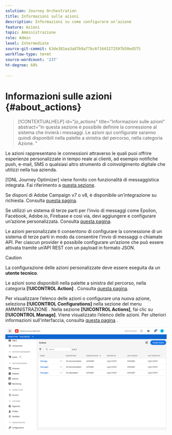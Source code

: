 ```yaml
---
solution: Journey Orchestration
title: Informazioni sulle azioni
description: Informazioni su come configurare un’azione
feature: Azioni
topic: Amministrazione
role: Admin
level: Intermediate
source-git-commit: 63de381ea3a87b9a77bc6f1643272597b50ed575
workflow-type: tm+mt
source-wordcount: '237'
ht-degree: 68%

---
```


# Informazioni sulle azioni {#about_actions}

>[!CONTEXTUALHELP]
>id="jo_actions"
>title="Informazioni sulle azioni"
>abstract="In questa sezione è possibile definire la connessione al sistema che invierà i messaggi. Le azioni qui configurate saranno quindi disponibili nella palette a sinistra del percorso, nella categoria Azione. "

Le azioni rappresentano le connessioni attraverso le quali puoi offrire esperienze personalizzate in tempo reale ai clienti, ad esempio notifiche push, e-mail, SMS o qualsiasi altro strumento di coinvolgimento digitale che utilizzi nella tua azienda.

[!DNL Journey Optimizer] viene fornito con funzionalità di messaggistica integrata. Fai riferimento a [questa sezione](../get-started-content.md).

Se disponi di Adobe Campaign v7 o v8, è disponibile un’integrazione su richiesta. Consulta [questa pagina](../action/acc-action.md).

Se utilizzi un sistema di terze parti per l’invio di messaggi come Epsilon, Facebook, Adobe.io, Firebase e così via, devi aggiungere e configurare un’azione personalizzata. Consulta [questa pagina](../action/about-custom-action-configuration.md).

Le azioni personalizzate ti consentono di configurare la connessione di un sistema di terze parti in modo da consentire l’invio di messaggi o chiamate API. Per ciascun provider è possibile configurare un’azione che può essere attivata tramite un’API REST con un payload in formato JSON.

>[!CAUTION]
>
>La configurazione delle azioni personalizzate deve essere eseguita da un **utente tecnico**.

Le azioni sono disponibili nella palette a sinistra del percorso, nella categoria **[!UICONTROL Action]** . Consulta [questa pagina](../building-journeys/about-journey-activities.md#action-activities).

Per visualizzare l’elenco delle azioni o configurare una nuova azione, seleziona **[!UICONTROL Configurations]** nella sezione del menu AMMINISTRAZIONE . Nella sezione **[!UICONTROL Actions]**, fai clic su **[!UICONTROL Manage]**. Viene visualizzato l’elenco delle azioni. Per ulteriori informazioni sull&#39;interfaccia, consulta [questa pagina](../user-interface.md) .

![](../assets/custom1.png)
